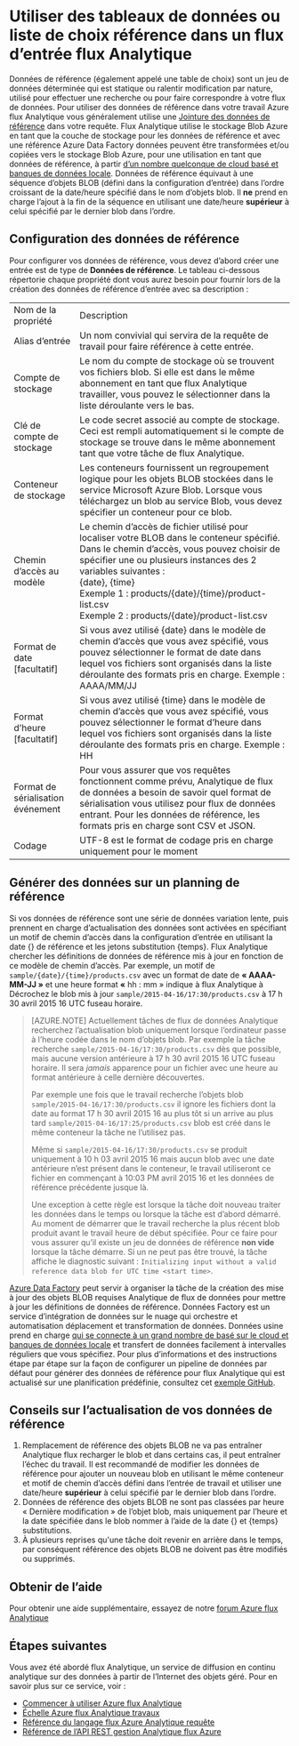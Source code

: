 <properties
    pageTitle="Utiliser les tables de données et la recherche de références dans flux Analytique | Microsoft Azure"
    description="Utiliser des données de référence dans une requête Analytique de flux de données"
    keywords="table de choix, les données de référence"
    services="stream-analytics"
    documentationCenter=""
    authors="jeffstokes72"
    manager="jhubbard"
    editor="cgronlun"/>

<tags
    ms.service="stream-analytics"
    ms.devlang="na"
    ms.topic="article"
    ms.tgt_pltfrm="na"
    ms.workload="data-services"
    ms.date="09/26/2016"
    ms.author="jeffstok"/>

# <a name="using-reference-data-or-lookup-tables-in-a-stream-analytics-input-stream"></a>Utiliser des tableaux de données ou liste de choix référence dans un flux d’entrée flux Analytique

Données de référence (également appelé une table de choix) sont un jeu de données déterminée qui est statique ou ralentir modification par nature, utilisé pour effectuer une recherche ou pour faire correspondre à votre flux de données. Pour utiliser des données de référence dans votre travail Azure flux Analytique vous généralement utilise une [Jointure des données de référence](https://msdn.microsoft.com/library/azure/dn949258.aspx) dans votre requête. Flux Analytique utilise le stockage Blob Azure en tant que la couche de stockage pour les données de référence et avec une référence Azure Data Factory données peuvent être transformées et/ou copiées vers le stockage Blob Azure, pour une utilisation en tant que données de référence, à partir [d’un nombre quelconque de cloud basé et banques de données locale](../data-factory/data-factory-data-movement-activities.md). Données de référence équivaut à une séquence d’objets BLOB (défini dans la configuration d’entrée) dans l’ordre croissant de la date/heure spécifié dans le nom d’objets blob. Il **ne** prend en charge l’ajout à la fin de la séquence en utilisant une date/heure **supérieur** à celui spécifié par le dernier blob dans l’ordre.

## <a name="configuring-reference-data"></a>Configuration des données de référence

Pour configurer vos données de référence, vous devez d’abord créer une entrée est de type de **Données de référence**. Le tableau ci-dessous répertorie chaque propriété dont vous aurez besoin pour fournir lors de la création des données de référence d’entrée avec sa description :

<table>
<tbody>
<tr>
<td>Nom de la propriété</td>
<td>Description</td>
</tr>
<tr>
<td>Alias d’entrée</td>
<td>Un nom convivial qui servira de la requête de travail pour faire référence à cette entrée.</td>
</tr>
<tr>
<td>Compte de stockage</td>
<td>Le nom du compte de stockage où se trouvent vos fichiers blob. Si elle est dans le même abonnement en tant que flux Analytique travailler, vous pouvez le sélectionner dans la liste déroulante vers le bas.</td>
</tr>
<tr>
<td>Clé de compte de stockage</td>
<td>Le code secret associé au compte de stockage. Ceci est rempli automatiquement si le compte de stockage se trouve dans le même abonnement tant que votre tâche de flux Analytique.</td>
</tr>
<tr>
<td>Conteneur de stockage</td>
<td>Les conteneurs fournissent un regroupement logique pour les objets BLOB stockées dans le service Microsoft Azure Blob. Lorsque vous téléchargez un blob au service Blob, vous devez spécifier un conteneur pour ce blob.</td>
</tr>
<tr>
<td>Chemin d’accès au modèle</td>
<td>Le chemin d’accès de fichier utilisé pour localiser votre BLOB dans le conteneur spécifié. Dans le chemin d’accès, vous pouvez choisir de spécifier une ou plusieurs instances des 2 variables suivantes :<BR>{date}, {time}<BR>Exemple 1 : products/{date}/{time}/product-list.csv<BR>Exemple 2 : products/{date}/product-list.csv
</tr>
<tr>
<td>Format de date [facultatif]</td>
<td>Si vous avez utilisé {date} dans le modèle de chemin d’accès que vous avez spécifié, vous pouvez sélectionner le format de date dans lequel vos fichiers sont organisés dans la liste déroulante des formats pris en charge. Exemple : AAAA/MM/JJ</td>
</tr>
<tr>
<td>Format d’heure [facultatif]</td>
<td>Si vous avez utilisé {time} dans le modèle de chemin d’accès que vous avez spécifié, vous pouvez sélectionner le format d’heure dans lequel vos fichiers sont organisés dans la liste déroulante des formats pris en charge. Exemple : HH</td>
</tr>
<tr>
<td>Format de sérialisation événement</td>
<td>Pour vous assurer que vos requêtes fonctionnent comme prévu, Analytique de flux de données a besoin de savoir quel format de sérialisation vous utilisez pour flux de données entrant. Pour les données de référence, les formats pris en charge sont CSV et JSON.</td>
</tr>
<tr>
<td>Codage</td>
<td>UTF-8 est le format de codage pris en charge uniquement pour le moment</td>
</tr>
</tbody>
</table>

## <a name="generating-reference-data-on-a-schedule"></a>Générer des données sur un planning de référence

Si vos données de référence sont une série de données variation lente, puis prennent en charge d’actualisation des données sont activées en spécifiant un motif de chemin d’accès dans la configuration d’entrée en utilisant la date {} de référence et les jetons substitution {temps}. Flux Analytique chercher les définitions de données de référence mis à jour en fonction de ce modèle de chemin d’accès. Par exemple, un motif de `sample/{date}/{time}/products.csv` avec un format de date de **« AAAA-MM-JJ »** et une heure format **«** hh : mm » indique à flux Analytique à Décrochez le blob mis à jour `sample/2015-04-16/17:30/products.csv` à 17 h 30 avril 2015 16 UTC fuseau horaire.

> [AZURE.NOTE] Actuellement tâches de flux de données Analytique recherchez l’actualisation blob uniquement lorsque l’ordinateur passe à l’heure codée dans le nom d’objets blob. Par exemple la tâche recherche `sample/2015-04-16/17:30/products.csv` dès que possible, mais aucune version antérieure à 17 h 30 avril 2015 16 UTC fuseau horaire. Il sera *jamais* apparence pour un fichier avec une heure au format antérieure à celle dernière découvertes.
> 
> Par exemple une fois que le travail recherche l’objets blob `sample/2015-04-16/17:30/products.csv` il ignore les fichiers dont la date au format 17 h 30 avril 2015 16 au plus tôt si un arrive au plus tard `sample/2015-04-16/17:25/products.csv` blob est créé dans le même conteneur la tâche ne l’utilisez pas.
> 
> Même si `sample/2015-04-16/17:30/products.csv` se produit uniquement à 10 h 03 avril 2015 16 mais aucun blob avec une date antérieure n’est présent dans le conteneur, le travail utiliseront ce fichier en commençant à 10:03 PM avril 2015 16 et les données de référence précédente jusque là.
> 
> Une exception à cette règle est lorsque la tâche doit nouveau traiter les données dans le temps ou lorsque la tâche est d’abord démarré. Au moment de démarrer que le travail recherche la plus récent blob produit avant le travail heure de début spécifiée. Pour ce faire pour vous assurer qu’il existe un jeu de données de référence **non vide** lorsque la tâche démarre. Si un ne peut pas être trouvé, la tâche affiche le diagnostic suivant : `Initializing input without a valid reference data blob for UTC time <start time>`.


[Azure Data Factory](https://azure.microsoft.com/documentation/services/data-factory/) peut servir à organiser la tâche de la création des mise à jour des objets BLOB requises Analytique de flux de données pour mettre à jour les définitions de données de référence. Données Factory est un service d’intégration de données sur le nuage qui orchestre et automatisation déplacement et transformation de données. Données usine prend en charge [qui se connecte à un grand nombre de basé sur le cloud et banques de données locale](../data-factory/data-factory-data-movement-activities.md) et transfert de données facilement à intervalles réguliers que vous spécifiez. Pour plus d’informations et des instructions étape par étape sur la façon de configurer un pipeline de données par défaut pour générer des données de référence pour flux Analytique qui est actualisé sur une planification prédéfinie, consultez cet [exemple GitHub](https://github.com/Azure/Azure-DataFactory/tree/master/Samples/ReferenceDataRefreshForASAJobs).

## <a name="tips-on-refreshing-your-reference-data"></a>Conseils sur l’actualisation de vos données de référence ##

1. Remplacement de référence des objets BLOB ne va pas entraîner Analytique flux recharger le blob et dans certains cas, il peut entraîner l’échec du travail. Il est recommandé de modifier les données de référence pour ajouter un nouveau blob en utilisant le même conteneur et motif de chemin d’accès défini dans l’entrée de travail et utiliser une date/heure **supérieur** à celui spécifié par le dernier blob dans l’ordre.
2.  Données de référence des objets BLOB ne sont pas classées par heure « Dernière modification » de l’objet blob, mais uniquement par l’heure et la date spécifiée dans le blob nommer à l’aide de la date {} et {temps} substitutions.
3.  À plusieurs reprises qu'une tâche doit revenir en arrière dans le temps, par conséquent référence des objets BLOB ne doivent pas être modifiés ou supprimés.

## <a name="get-help"></a>Obtenir de l’aide
Pour obtenir une aide supplémentaire, essayez de notre [forum Azure flux Analytique](https://social.msdn.microsoft.com/Forums/en-US/home?forum=AzureStreamAnalytics)

## <a name="next-steps"></a>Étapes suivantes
Vous avez été abordé flux Analytique, un service de diffusion en continu analytique sur des données à partir de l’Internet des objets géré. Pour en savoir plus sur ce service, voir :

- [Commencer à utiliser Azure flux Analytique](stream-analytics-get-started.md)
- [Échelle Azure flux Analytique travaux](stream-analytics-scale-jobs.md)
- [Référence du langage flux Azure Analytique requête](https://msdn.microsoft.com/library/azure/dn834998.aspx)
- [Référence de l’API REST gestion Analytique flux Azure](https://msdn.microsoft.com/library/azure/dn835031.aspx)

<!--Link references-->
[stream.analytics.developer.guide]: ../stream-analytics-developer-guide.md
[stream.analytics.scale.jobs]: stream-analytics-scale-jobs.md
[stream.analytics.introduction]: stream-analytics-introduction.md
[stream.analytics.get.started]: stream-analytics-get-started.md
[stream.analytics.query.language.reference]: http://go.microsoft.com/fwlink/?LinkID=513299
[stream.analytics.rest.api.reference]: http://go.microsoft.com/fwlink/?LinkId=517301
